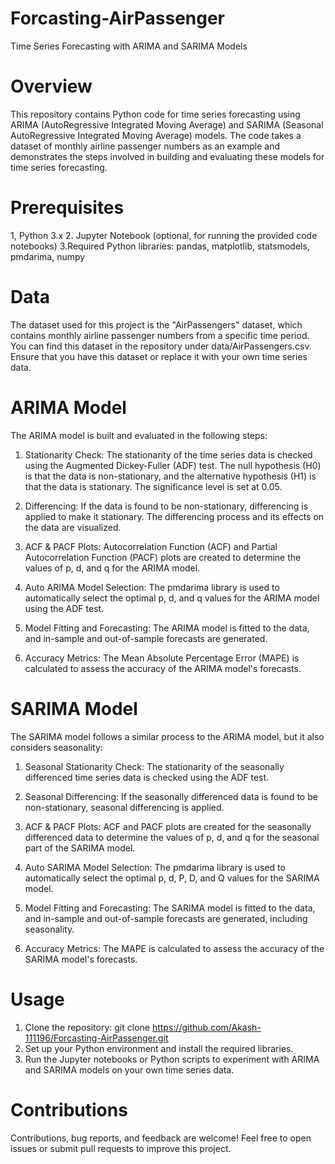 # Forcasting-AirPassenger
Time Series Forecasting with ARIMA and SARIMA Models

# Overview
This repository contains Python code for time series forecasting using ARIMA (AutoRegressive Integrated Moving Average) and SARIMA (Seasonal AutoRegressive Integrated Moving Average) models. The code takes a dataset of monthly airline passenger numbers as an example and demonstrates the steps involved in building and evaluating these models for time series forecasting.

# Prerequisites
1, Python 3.x
2. Jupyter Notebook (optional, for running the provided code notebooks)
3.Required Python libraries: pandas, matplotlib, statsmodels, pmdarima, numpy

# Data
The dataset used for this project is the "AirPassengers" dataset, which contains monthly airline passenger numbers from a specific time period. You can find this dataset in the repository under data/AirPassengers.csv. Ensure that you have this dataset or replace it with your own time series data.

# ARIMA Model
The ARIMA model is built and evaluated in the following steps:

1. Stationarity Check: The stationarity of the time series data is checked using the Augmented Dickey-Fuller (ADF) test. The null hypothesis (H0) is that the data is non-stationary, and the alternative hypothesis (H1) is that the data is stationary. The significance level is set at 0.05.

2. Differencing: If the data is found to be non-stationary, differencing is applied to make it stationary. The differencing process and its effects on the data are visualized.

3. ACF & PACF Plots: Autocorrelation Function (ACF) and Partial Autocorrelation Function (PACF) plots are created to determine the values of p, d, and q for the ARIMA model.

4. Auto ARIMA Model Selection: The pmdarima library is used to automatically select the optimal p, d, and q values for the ARIMA model using the ADF test.

5. Model Fitting and Forecasting: The ARIMA model is fitted to the data, and in-sample and out-of-sample forecasts are generated.

6. Accuracy Metrics: The Mean Absolute Percentage Error (MAPE) is calculated to assess the accuracy of the ARIMA model's forecasts.

# SARIMA Model
The SARIMA model follows a similar process to the ARIMA model, but it also considers seasonality:

1. Seasonal Stationarity Check: The stationarity of the seasonally differenced time series data is checked using the ADF test.

2. Seasonal Differencing: If the seasonally differenced data is found to be non-stationary, seasonal differencing is applied.

3. ACF & PACF Plots: ACF and PACF plots are created for the seasonally differenced data to determine the values of p, d, and q for the seasonal part of the SARIMA model.

4. Auto SARIMA Model Selection: The pmdarima library is used to automatically select the optimal p, d, P, D, and Q values for the SARIMA model.

5. Model Fitting and Forecasting: The SARIMA model is fitted to the data, and in-sample and out-of-sample forecasts are generated, including seasonality.

6. Accuracy Metrics: The MAPE is calculated to assess the accuracy of the SARIMA model's forecasts.

# Usage
1. Clone the repository: git clone https://github.com/Akash-111196/Forcasting-AirPassenger.git
2. Set up your Python environment and install the required libraries.
3. Run the Jupyter notebooks or Python scripts to experiment with ARIMA and SARIMA models on your own time series data.
   
# Contributions
Contributions, bug reports, and feedback are welcome! Feel free to open issues or submit pull requests to improve this project.

